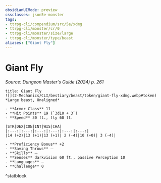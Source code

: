 ```yaml
---
obsidianUIMode: preview
cssclasses: json5e-monster
tags:
- ttrpg-cli/compendium/src/5e/xdmg
- ttrpg-cli/monster/cr/0
- ttrpg-cli/monster/size/large
- ttrpg-cli/monster/type/beast
aliases: ["Giant Fly"]
---
```

# Giant Fly
*Source: Dungeon Master's Guide (2024) p. 261*  

```ad-statblock
title: Giant Fly
![](2-Mechanics/CLI/bestiary/beast/token/giant-fly-xdmg.webp#token)
*Large beast, Unaligned*

- **Armor Class** 11 
- **Hit Points** 19 (`3d10 + 3`) 
- **Speed** 30 ft., fly 60 ft.

|STR|DEX|CON|INT|WIS|CHA|
|:---:|:---:|:---:|:---:|:---:|:---:|
|14 (+2)|13 (+1)|13 (+1)| 2 (-4)|10 (+0)| 3 (-4)|

- **Proficiency Bonus** +2
- **Saving Throws** ⏤
- **Skills** ⏤
- **Senses** darkvision 60 ft., passive Perception 10
- **Languages** —
- **Challenge** 0
```
^statblock